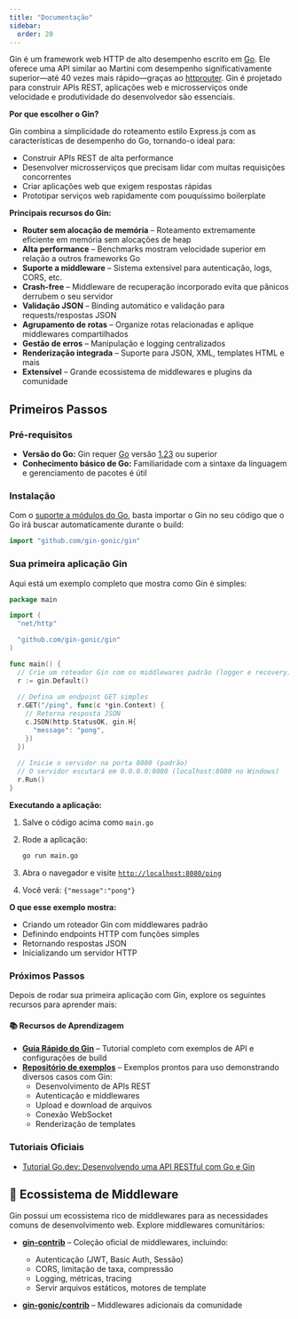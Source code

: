 ```yaml
---
title: "Documentação"
sidebar:
  order: 20
---
```


Gin é um framework web HTTP de alto desempenho escrito em [Go](https://go.dev/). Ele oferece uma API similar ao Martini com desempenho significativamente superior—até 40 vezes mais rápido—graças ao [httprouter](https://github.com/julienschmidt/httprouter). Gin é projetado para construir APIs REST, aplicações web e microsserviços onde velocidade e produtividade do desenvolvedor são essenciais.

**Por que escolher o Gin?**

Gin combina a simplicidade do roteamento estilo Express.js com as características de desempenho do Go, tornando-o ideal para:

- Construir APIs REST de alta performance
- Desenvolver microsserviços que precisam lidar com muitas requisições concorrentes
- Criar aplicações web que exigem respostas rápidas
- Prototipar serviços web rapidamente com pouquíssimo boilerplate

**Principais recursos do Gin:**

- **Router sem alocação de memória** – Roteamento extremamente eficiente em memória sem alocações de heap
- **Alta performance** – Benchmarks mostram velocidade superior em relação a outros frameworks Go
- **Suporte a middleware** – Sistema extensível para autenticação, logs, CORS, etc.
- **Crash-free** – Middleware de recuperação incorporado evita que pânicos derrubem o seu servidor
- **Validação JSON** – Binding automático e validação para requests/respostas JSON
- **Agrupamento de rotas** – Organize rotas relacionadas e aplique middlewares compartilhados
- **Gestão de erros** – Manipulação e logging centralizados
- **Renderização integrada** – Suporte para JSON, XML, templates HTML e mais
- **Extensível** – Grande ecossistema de middlewares e plugins da comunidade

## Primeiros Passos

### Pré-requisitos

- **Versão do Go:** Gin requer [Go](https://go.dev/) versão [1.23](https://go.dev/doc/devel/release#go1.23.0) ou superior
- **Conhecimento básico de Go:** Familiaridade com a sintaxe da linguagem e gerenciamento de pacotes é útil

### Instalação

Com o [suporte a módulos do Go](https://go.dev/wiki/Modules#how-to-use-modules), basta importar o Gin no seu código que o Go irá buscar automaticamente durante o build:

```go
import "github.com/gin-gonic/gin"
```

### Sua primeira aplicação Gin

Aqui está um exemplo completo que mostra como Gin é simples:

```go
package main

import (
  "net/http"

  "github.com/gin-gonic/gin"
)

func main() {
  // Crie um roteador Gin com os middlewares padrão (logger e recovery)
  r := gin.Default()
  
  // Defina um endpoint GET simples
  r.GET("/ping", func(c *gin.Context) {
    // Retorna resposta JSON
    c.JSON(http.StatusOK, gin.H{
      "message": "pong",
    })
  })
  
  // Inicie o servidor na porta 8080 (padrão)
  // O servidor escutará em 0.0.0.0:8080 (localhost:8080 no Windows)
  r.Run()
}
```

**Executando a aplicação:**

1. Salve o código acima como `main.go`
2. Rode a aplicação:

   ```sh
   go run main.go
   ```

3. Abra o navegador e visite [`http://localhost:8080/ping`](http://localhost:8080/ping)
4. Você verá: `{"message":"pong"}`

**O que esse exemplo mostra:**

- Criando um roteador Gin com middlewares padrão
- Definindo endpoints HTTP com funções simples
- Retornando respostas JSON
- Inicializando um servidor HTTP

### Próximos Passos

Depois de rodar sua primeira aplicação com Gin, explore os seguintes recursos para aprender mais:

#### 📚 Recursos de Aprendizagem

- **[Guia Rápido do Gin](./quickstart/)** – Tutorial completo com exemplos de API e configurações de build
- **[Repositório de exemplos](https://github.com/gin-gonic/examples)** – Exemplos prontos para uso demonstrando diversos casos com Gin:
  - Desenvolvimento de APIs REST
  - Autenticação e middlewares
  - Upload e download de arquivos
  - Conexão WebSocket
  - Renderização de templates

### Tutoriais Oficiais

- [Tutorial Go.dev: Desenvolvendo uma API RESTful com Go e Gin](https://go.dev/doc/tutorial/web-service-gin)

## 🔌 Ecossistema de Middleware

Gin possui um ecossistema rico de middlewares para as necessidades comuns de desenvolvimento web. Explore middlewares comunitários:

- **[gin-contrib](https://github.com/gin-contrib)** – Coleção oficial de middlewares, incluindo:
  - Autenticação (JWT, Basic Auth, Sessão)
  - CORS, limitação de taxa, compressão
  - Logging, métricas, tracing
  - Servir arquivos estáticos, motores de template
  
- **[gin-gonic/contrib](https://github.com/gin-gonic/contrib)** – Middlewares adicionais da comunidade
